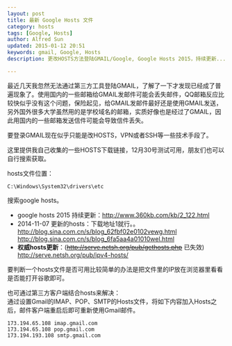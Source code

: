 ```yaml
---
layout: post
title: 最新 Google Hosts 文件
category: hosts
tags: [Google, Hosts]
author: Alfred Sun
updated: 2015-01-12 20:51
keywords: gmail, Google, Hosts
description: 更改HOSTS方法登陆GMAIL/Google, Google Hosts 2015，持续更新...

---
```


最近几天我忽然无法通过第三方工具登陆GMAIL，了解了一下才发现已经成了普遍现象了。使用国内的一些邮箱给GMAIL发邮件可能会丢失邮件，QQ邮箱反应比较快似乎没有这个问题，保险起见，给GMAIL发邮件最好还是使用GMAIL发送，另外国外很多大学虽然用的是学校域名的邮箱，实质好像也是经过了GMAIL，因此用国内的一些邮箱发送信件可能会导致信件丢失。

要登录GMAIL现在似乎只能是改HOSTS，VPN或者SSH等一些技术手段了。

这里提供我自己收集的一些HOSTS下载链接，12月30号测试可用，朋友们也可以自行搜索获取。

<!--more-->

hosts文件位置：

	C:\Windows\System32\drivers\etc

搜索google hosts。

- google hosts 2015 持续更新：http://www.360kb.com/kb/2_122.html   
- 2014-11-07 更新的hosts：下载地址1就行。。   
http://blog.sina.com.cn/s/blog_62fbf02e0102vewg.html   
http://blog.sina.com.cn/s/blog_6fa5aa4a01010wel.html  
- **权威hosts更新**：(~~http://serve.netsh.org/pub/gethosts.php~~ 已失效)  
  http://serve.netsh.org/pub/ipv4-hosts/


要判断一个hosts文件是否可用比较简单的办法是把文件里的IP放在浏览器里看看是否能打开谷歌即可。

也可通过第三方客户端结合hosts来解决：   
通过设置Gmail的IMAP、POP、SMTP的Hosts文件，将如下内容加入Hosts之后，邮件客户端重启后即可重新使用Gmail邮件。

	173.194.65.108 imap.gmail.com
	173.194.65.108 pop.gmail.com
	173.194.193.108 smtp.gmail.com


